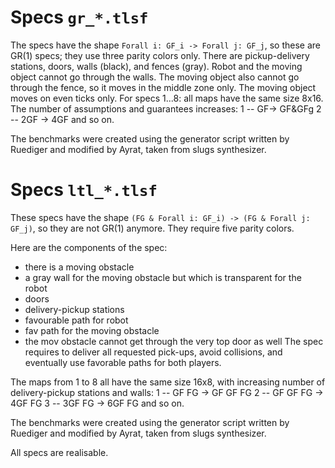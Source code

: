 # Specs `gr_*.tlsf`

The specs have the shape `Forall i: GF_i -> Forall j: GF_j`,
so these are GR(1) specs; they use three parity colors only.
There are pickup-delivery stations, doors, walls (black), and fences (gray).
Robot and the moving object cannot go through the walls.
The moving object also cannot go through the fence, so it moves in the middle zone only.
The moving object moves on even ticks only.
For specs 1...8: all maps have the same size 8x16.
The number of assumptions and guarantees increases:
1 -- GF-> GF&GFg
2 -- 2GF -> 4GF
and so on.

The benchmarks were created using the generator script written by Ruediger and modified by Ayrat, taken from slugs synthesizer.

# Specs `ltl_*.tlsf`

These specs have the shape `(FG & Forall i: GF_i) -> (FG & Forall j: GF_j)`,
so they are not GR(1) anymore. They require five parity colors.

Here are the components of the spec:
- there is a moving obstacle
- a gray wall for the moving obstacle but which is transparent for the robot
- doors
- delivery-pickup stations
- favourable path for robot
- fav path for the moving obstacle
- the mov obstacle cannot get through the very top door as well
The spec requires to deliver all requested pick-ups, avoid collisions, and eventually use favorable paths for both players.

The maps from 1 to 8 all have the same size 16x8,
with increasing number of delivery-pickup stations and walls:
1 -- GF FG -> GF GF FG
2 -- GF GF FG -> 4GF FG
3 -- 3GF FG -> 6GF FG
and so on.

The benchmarks were created using the generator script written by Ruediger and modified by Ayrat, taken from slugs synthesizer.



All specs are realisable.
